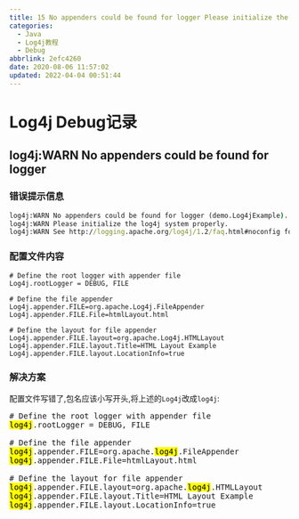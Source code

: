 ```yaml
---
title: 15 No appenders could be found for logger Please initialize the log4j system properly
categories: 
  - Java
  - Log4j教程
  - Debug
abbrlink: 2efc4260
date: 2020-08-06 11:57:02
updated: 2022-04-04 00:51:44
---
```

# Log4j Debug记录
## log4j:WARN No appenders could be found for logger
### 错误提示信息
```cmd
log4j:WARN No appenders could be found for logger (demo.Log4jExample).
log4j:WARN Please initialize the log4j system properly.
log4j:WARN See http://logging.apache.org/log4j/1.2/faq.html#noconfig for more info.
```
### 配置文件内容
```properties /Log4jDemo/src/log4j.properties
# Define the root logger with appender file
Log4j.rootLogger = DEBUG, FILE

# Define the file appender
Log4j.appender.FILE=org.apache.Log4j.FileAppender
Log4j.appender.FILE.File=htmlLayout.html

# Define the layout for file appender
Log4j.appender.FILE.layout=org.apache.Log4j.HTMLLayout
Log4j.appender.FILE.layout.Title=HTML Layout Example
Log4j.appender.FILE.layout.LocationInfo=true
```
### 解决方案
配置文件写错了,包名应该小写开头,将上述的`Log4j`改成`log4j`:
<pre>
&#35; Define the root logger with appender file
<mark>log4j</mark>.rootLogger = DEBUG, FILE

&#35; Define the file appender
<mark>log4j</mark>.appender.FILE=org.apache.<mark>log4j</mark>.FileAppender
<mark>log4j</mark>.appender.FILE.File=htmlLayout.html

&#35; Define the layout for file appender
<mark>log4j</mark>.appender.FILE.layout=org.apache.<mark>log4j</mark>.HTMLLayout
<mark>log4j</mark>.appender.FILE.layout.Title=HTML Layout Example
<mark>log4j</mark>.appender.FILE.layout.LocationInfo=true
</pre>
